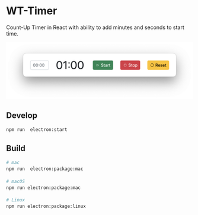 # WT-Timer
Count-Up Timer in React with ability to add minutes and seconds to start time.

![Screenshot of WT-Timer](./src/timer/screenshot.png)

## Develop
```sh
npm run  electron:start
```

## Build
```sh
# mac
npm run  electron:package:mac

# macOS
npm run electron:package:mac

# Linux
npm run electron:package:linux
```
